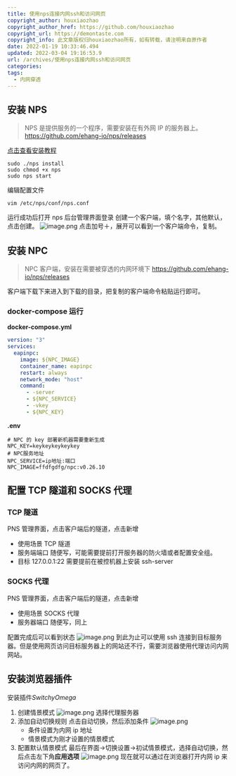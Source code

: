 ```yaml
---
title: 使用nps连接内网ssh和访问网页
copyright_author: houxiaozhao
copyright_author_href: https://github.com/houxiaozhao
copyright_url: https://demontaste.com
copyright_info: 此文章版权归houxiaozhao所有，如有转载，请注明来自原作者
date: 2022-01-19 10:33:46.494
updated: 2022-03-04 19:16:53.9
url: /archives/使用nps连接内网ssh和访问网页
categories:
tags:
  - 内网穿透
---
```


## 安装 NPS

> NPS 是提供服务的一个程序，需要安装在有外网 IP 的服务器上。
> https://github.com/ehang-io/nps/releases

[点击查看安装教程](https://ehang-io.github.io/nps/#/run?id=%e5%90%af%e5%8a%a8)

```shell
sudo ./nps install
sudo chmod +x nps
sudo nps start
```

编辑配置文件

```
vim /etc/nps/conf/nps.conf
```

运行成功后打开 nps 后台管理界面登录
创建一个客户端，填个名字，其他默认，点击创建。
![image.png](https://cdn.jsdelivr.net/gh/houxiaozhao/imageLibrary@master/uPic/2022/05/20/jNwwDD.png)
点击加号＋，展开可以看到一个客户端命令，复制。

## 安装 NPC

> NPC 客户端，安装在需要被穿透的内网环境下
> https://github.com/ehang-io/nps/releases

客户端下载下来进入到下载的目录，把复制的客户端命令粘贴运行即可。

### docker-compose 运行

**docker-compose.yml**

```yml
version: "3"
services:
  eapinpc:
    image: ${NPC_IMAGE}
    container_name: eapinpc
    restart: always
    network_mode: "host"
    command:
      - -server
      - ${NPC_SERVICE}
      - -vkey
      - ${NPC_KEY}
```

**.env**

```.env
# NPC 的 key 部署新机器需要重新生成
NPC_KEY=keykeykeykeykey
# NPC服务地址
NPC_SERVICE=ip地址:端口
NPC_IMAGE=ffdfgdfg/npc:v0.26.10
```

## 配置 TCP 隧道和 SOCKS 代理

### TCP 隧道

PNS 管理界面，点击客户端后的隧道，点击新增

- 使用场景 TCP 隧道
- 服务端端口 随便写，可能需要提前打开服务器的防火墙或者配置安全组。
- 目标 127.0.0.1:22 需要提前在被控机器上安装 ssh-server

### SOCKS 代理

PNS 管理界面，点击客户端后的隧道，点击新增

- 使用场景 SOCKS 代理
- 服务器端口 随便写，同上

配置完成后可以看到状态
![image.png](https://cdn.jsdelivr.net/gh/houxiaozhao/imageLibrary@master/uPic/2022/05/20/5flEft.png)
到此为止可以使用 ssh 连接到目标服务器。但是使用网页访问目标服务器上的网站还不行，需要浏览器使用代理访问内网网站。

## 安装浏览器插件

安装插件*SwitchyOmega*

1. 创建情景模式
   ![image.png](https://cdn.jsdelivr.net/gh/houxiaozhao/imageLibrary@master/uPic/2022/05/20/EiKr7s.png)
   选择代理服务器
2. 添加自动切换规则
   点击自动切换，然后添加条件
   ![image.png](https://cdn.jsdelivr.net/gh/houxiaozhao/imageLibrary@master/uPic/2022/05/20/8O5Jgw.png)
   - 条件设置为内网 ip 地址
   - 情景模式为刚才设置的情景模式
3. 配置默认情景模式
   最后在界面->切换设置->初试情景模式，选择自动切换，然后点击左下角**应用选项**
   ![image.png](https://cdn.jsdelivr.net/gh/houxiaozhao/imageLibrary@master/uPic/2022/05/20/2xd8HD.png)
   现在就可以通过在浏览器打开内网 ip 来访问内网的网页了。
